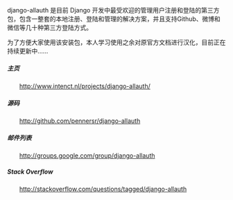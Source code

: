django-allauth 是目前 Django 开发中最受欢迎的管理用户注册和登陆的第三方包，包含一整套的本地注册、登陆和管理的解决方案，并且支持Github、微博和微信等几十种第三方登陆方式。

为了方便大家使用该安装包，本人学习使用之余对原官方文档进行汉化，目前正在持续更新中……

##### 主页

&emsp;&emsp;http://www.intenct.nl/projects/django-allauth/

##### 源码

&emsp;&emsp;http://github.com/pennersr/django-allauth

##### 邮件列表

&emsp;&emsp;http://groups.google.com/group/django-allauth

##### Stack Overflow

&emsp;&emsp;http://stackoverflow.com/questions/tagged/django-allauth